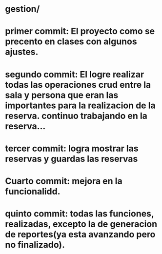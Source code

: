 # gestion/ 
# primer commit: El proyecto como se precento en clases con algunos ajustes.
# segundo commit: El logre realizar todas las operaciones crud entre la sala y persona que eran las importantes para la realizacion de la reserva. continuo trabajando en la reserva...
# tercer commit: logra mostrar las reservas y guardas las reservas
# Cuarto commit: mejora en la funcionalidd.
# quinto commit: todas las funciones, realizadas, excepto la de generacion de reportes(ya esta avanzando pero no finalizado).

